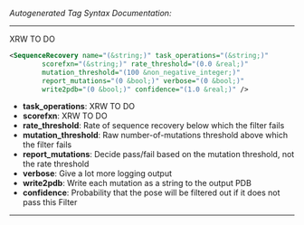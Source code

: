 <!-- THIS IS AN AUTOGENERATED FILE: Don't edit it directly, instead change the schema definition in the code itself. -->

_Autogenerated Tag Syntax Documentation:_

---
XRW TO DO

```xml
<SequenceRecovery name="(&string;)" task_operations="(&string;)"
        scorefxn="(&string;)" rate_threshold="(0.0 &real;)"
        mutation_threshold="(100 &non_negative_integer;)"
        report_mutations="(0 &bool;)" verbose="(0 &bool;)"
        write2pdb="(0 &bool;)" confidence="(1.0 &real;)" />
```

-   **task_operations**: XRW TO DO
-   **scorefxn**: XRW TO DO
-   **rate_threshold**: Rate of sequence recovery below which the filter fails
-   **mutation_threshold**: Raw number-of-mutations threshold above which the filter fails
-   **report_mutations**: Decide pass/fail based on the mutation threshold, not the rate threshold
-   **verbose**: Give a lot more logging output
-   **write2pdb**: Write each mutation as a string to the output PDB
-   **confidence**: Probability that the pose will be filtered out if it does not pass this Filter

---

